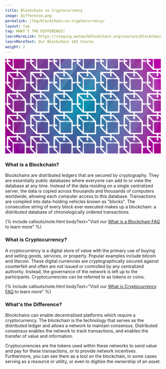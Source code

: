```yaml
---
title: Blockchain vs Cryptocurrency
image: Difference.png
permalink: /faq/blockchain-vs-cryptocurrency/
layout: faq
tag: WHAT'S THE DIFFERENCE?
learnMoreLink: https://staging.weteachblockchain.org/courses/blockchain-101/
learnMoreText: Our Blockchain 101 Course
weight: 2
---
```

<img src="/assets/img/courses/blockchain-101/Blockchain-01-1.png">

<h3>What is a Blockchain?</h3>
<span>Blockchains are distributed ledgers that are secured by cryptography. They are essentially public databases where everyone can add to or view the database at any time. Instead of the data residing on a single centralized server, the data is copied across thousands and thousands of computers worldwide, allowing each computer access to this database. Transactions are compiled into data-holding vehicles known as "blocks". The consecutive string of every block ever executed makes up a blockchain: a distributed database of chronologically ordered transactions.</span> 

{% include callouts/note.html
	bodyText="Visit our <a href='https://staging.weteachblockchain.org/faq/what-is-blockchain/' target='_blank'>What is a Blockchain FAQ</a> to learn more"
%}

<h3>What is Cryptocurrency?</h3>
<span>A cryptocurrency is a digital store of value with the primary use of buying and selling goods, services, or property. Popular examples include bitcoin and litecoin. These digital currencies are cryptographically secured against counterfeit and often are not issued or controlled by any centralized authority. Instead, the governance of the network is left up to the participants. Cryptocurrencies can be referred to as tokens or coins.</span> 

{% include callouts/note.html
	bodyText="Visit our <a href='https://staging.weteachblockchain.org/faq/what-is-cryptocurrency/' target='_blank'>What is Cryptocurrency FAQ</a> to learn more"
%}

<h3>What's the Difference?</h3>
<span>Blockchains can enable decentralized platforms which require a cryptocurrency. The blockchain is the technology that serves as the distributed ledger and allows a network to maintain consensus. Distributed consensus enables the network to track transactions, and enables the transfer of value and information.</span>

<span>Cryptocurrencies are the tokens used within these networks to send value and pay for these transactions, or to provide network incentives. Furthermore, you can see them as a tool on the blockchain, in some cases serving as a resource or utility, or even to digitize the ownership of an asset.</span>
